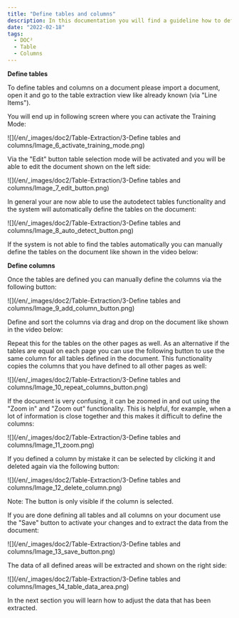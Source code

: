 ```yaml
---
title: "Define tables and columns"
description: In this documentation you will find a guideline how to define tables and columns on a document via the table extraction view by activating the Training Mode.
date: "2022-02-18"
tags:
  - DOC²
  - Table
  - Columns
---
```


**Define tables**

To define tables and columns on a document please import a document, open it and go to the table extraction view like already known (via "Line Items").

You will end up in following screen where you can activate the Training Mode:

![](/en/_images/doc2/Table-Extraction/3-Define tables and columns/Image_6_activate_training_mode.png)

Via the "Edit" button table selection mode will be activated and you will be able to edit the document shown on the left side:

![](/en/_images/doc2/Table-Extraction/3-Define tables and columns/Image_7_edit_button.png)

In general your are now able to use the autodetect tables functionality and the system will automatically define the tables on the document:

![](/en/_images/doc2/Table-Extraction/3-Define tables and columns/Image_8_auto_detect_button.png)

If the system is not able to find the tables automatically you can manually define the tables on the document like shown in the video below:

**Define columns**

Once the tables are defined you can manually define the columns via the following button:

![](/en/_images/doc2/Table-Extraction/3-Define tables and columns/Image_9_add_column_button.png)

Define and sort the columns via drag and drop on the document like shown in the video below:

Repeat this for the tables on the other pages as well. As an alternative if the tables are equal on each page you can use the following button to use the same column for all tables defined in the document. This functionality copies the columns that you have defined to all other pages as well:

![](/en/_images/doc2/Table-Extraction/3-Define tables and columns/Image_10_repeat_columns_button.png)

If the document is very confusing, it can be zoomed in and out using the "Zoom in" and "Zoom out" functionality. This is helpful, for example, when a lot of information is close together and this makes it difficult to define the columns:

![](/en/_images/doc2/Table-Extraction/3-Define tables and columns/Image_11_zoom.png)

If you defined a column by mistake it can be selected by clicking it and deleted again via the following button:

![](/en/_images/doc2/Table-Extraction/3-Define tables and columns/Image_12_delete_column.png)

Note: The button is only visible if the column is selected.

If you are done defining all tables and all columns on your document use the "Save" button to activate your changes and to extract the data from the document:

![](/en/_images/doc2/Table-Extraction/3-Define tables and columns/Image_13_save_button.png)

The data of all defined areas will be extracted and shown on the right side:

![](/en/_images/doc2/Table-Extraction/3-Define tables and columns/Images_14_table_data_area.png)

In the next section you will learn how to adjust the data that has been extracted.
